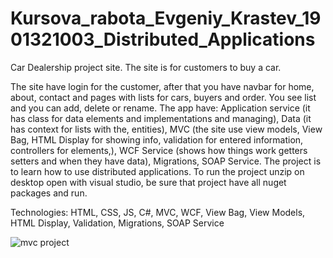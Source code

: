 # Kursova_rabota_Evgeniy_Krastev_1901321003_Distributed_Applications

Car Dealership project site.
The site is for customers to buy a car.

The site have login for the customer, after that you have navbar for home, about, contact and pages with lists for cars, buyers and order. 
You see list and you can add, delete or rename.
The app have:
Application service (it has class for data elements and implementations and managing),
Data (it has context for lists with the, entities),
MVC (the site use view models, View Bag, HTML Display for showing info, validation for entered information, controllers for elements,),
WCF Service (shows how things work getters setters and when they have data),
Migrations, SOAP Service. 
The project is to learn how to use distributed  applications.
To run the project unzip on desktop open with visual studio, be sure that project have all nuget packages and run.

Technologies: HTML, CSS, JS, C#, MVC, WCF, View Bag, View Models, HTML Display, Validation, Migrations, SOAP Service

![mvc project](https://github.com/EvgeniyKrastev/Kursova_rabota_Evgeniy_Krastev_1901321003_Distributed_Applications/assets/65820929/96cd022c-a18d-4d0b-9bd6-c935635235c4)
